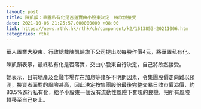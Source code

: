 ```yaml
---
layout: post
title: 陳凱韻：華置私有化是否落實由小股東決定　將欣然接受
date: 2021-10-06 21:25:57.000000000 +08:00
link: https://news.rthk.hk/rthk/ch/component/k2/1613853-20211006.htm
categories: rthk
---
```


華人置業大股東、行政總裁陳凱韻旗下公司提出以每股作價4元，將華置私有化。

陳凱韻表示，最終私有化是否落實，交由小股東自行決定，自己將欣然接受。

她表示，目前地產及金融市場存在加息等諸多不明朗因素，令集團股價走向難以預測，投資者面對的風險甚高，因此決定按集團股份最後完整交易日收市價溢價，約83.5%進行私有化，給予小股東一個沒有流動性風險下套現的良機，把所有風險轉移至自己身上。
